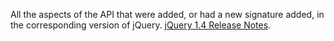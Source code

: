All the aspects of the API that were added, or had a new signature added, in the corresponding version of jQuery.
				<a href="http://jquery14.com/day-01/jquery-14">jQuery 1.4 Release Notes</a>.
			